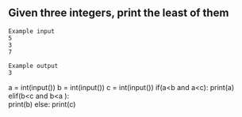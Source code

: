 ## Given three integers, print the least of them
```
Example input
5
3
7

Example output
3

```
a = int(input())
b = int(input())
c = int(input())
if(a<b and a<c):
  print(a)
elif(b<c and b<a ):  
  print(b)
else:
  print(c)


